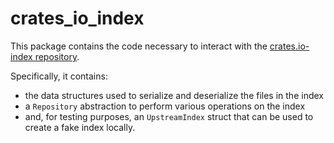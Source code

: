 # crates_io_index

This package contains the code necessary to interact with the
[crates.io-index repository](https://github.com/rust-lang/crates.io-index).

Specifically, it contains:

- the data structures used to serialize and deserialize the files in the index
- a `Repository` abstraction to perform various operations on the index
- and, for testing purposes, an `UpstreamIndex` struct that can be used to
  create a fake index locally.
